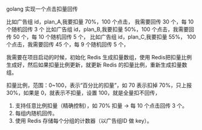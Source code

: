 golang 实现一个点击扣量回传

比如广告组 id，plan_A,我要扣量 70%，100 个点击， 我需要回传 30 个，每 10 个随机回传 3 个
比如广告组 id，plan_B,我要扣量 50%，100 个点击，我需要回传 50 个，每 10 个随机回传 5 个，
比如广告组 id，plan_C,我要扣量 55%， 100 个点击，我需要回传 45 个，每 9 个随机回传 5 个，

我需要在项目启动的时候，初始化 Redis 生成扣量数组，使用 Redis把扣量比例生成好，然后如果扣量比例更新，就更新 Redis 的扣量比例，重新生成扣量数组。


扣量比例，范围：0~100，表示“百分比的扣量”，如 70 表示扣掉 70%，只上报 30%，如果是 0，就表示不扣量，设置 100，就是全量扣不回传，

1. 支持任意比例扣量（精确控制），如 70% 扣量 → 每 10 个点击回传 3 个。
2. 每组内随机回传。
3. 使用 Redis 存储每个分组的计数器（以广告组ID 做 key）。
